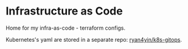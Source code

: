 # Infrastructure as Code

Home for my infra-as-code - terraform configs.

Kubernetes's yaml are stored in a separate repo:
[ryan4yin/k8s-gitops](https://github.com/ryan4yin/k8s-gitops).
